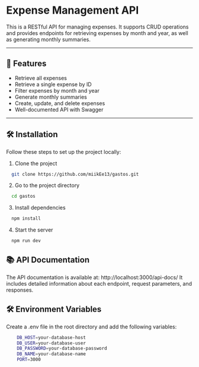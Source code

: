 # Expense Management API

This is a RESTful API for managing expenses. It supports CRUD operations and provides endpoints for retrieving expenses by month and year, as well as generating monthly summaries.

---

## 🚀 Features

- Retrieve all expenses
- Retrieve a single expense by ID
- Filter expenses by month and year
- Generate monthly summaries
- Create, update, and delete expenses
- Well-documented API with Swagger

---

## 🛠️ Installation

Follow these steps to set up the project locally:

1. Clone the project

```bash
  git clone https://github.com/miikEe13/gastos.git
```
2. Go to the project directory
```bash
  cd gastos
```
3. Install dependencies
```bash
  npm install
```
4. Start the server
```bash
  npm run dev
```

## 📚 API Documentation
The API documentation is available at:
   http://localhost:3000/api-docs/
It includes detailed information about each endpoint, request parameters, and responses.

## 🛠️ Environment Variables
Create a .env file in the root directory and add the following variables:
```bash
    DB_HOST=your-database-host
    DB_USER=your-database-user
    DB_PASSWORD=your-database-password
    DB_NAME=your-database-name
    PORT=3000
```